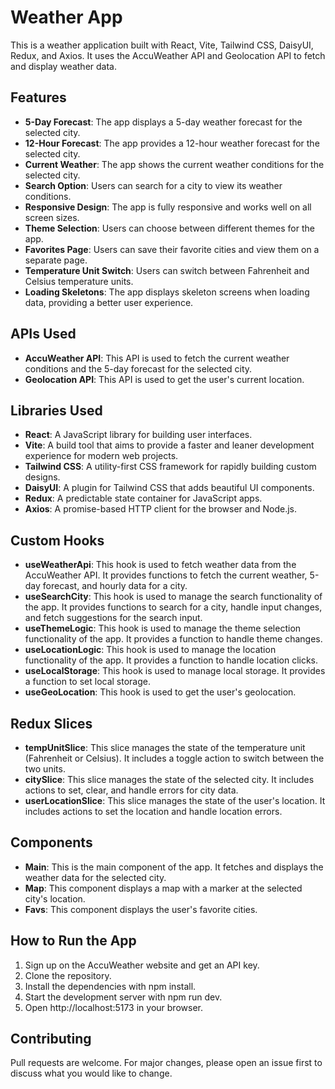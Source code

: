 # Weather App

This is a weather application built with React, Vite, Tailwind CSS, DaisyUI, Redux, and Axios. It uses the AccuWeather API and Geolocation API to fetch and display weather data.

## Features

- **5-Day Forecast**: The app displays a 5-day weather forecast for the selected city.
- **12-Hour Forecast**: The app provides a 12-hour weather forecast for the selected city.
- **Current Weather**: The app shows the current weather conditions for the selected city.
- **Search Option**: Users can search for a city to view its weather conditions.
- **Responsive Design**: The app is fully responsive and works well on all screen sizes.
- **Theme Selection**: Users can choose between different themes for the app.
- **Favorites Page**: Users can save their favorite cities and view them on a separate page.
- **Temperature Unit Switch**: Users can switch between Fahrenheit and Celsius temperature units.
- **Loading Skeletons**: The app displays skeleton screens when loading data, providing a better user experience.

## APIs Used

- **AccuWeather API**: This API is used to fetch the current weather conditions and the 5-day forecast for the selected city.
- **Geolocation API**: This API is used to get the user's current location.

## Libraries Used

- **React**: A JavaScript library for building user interfaces.
- **Vite**: A build tool that aims to provide a faster and leaner development experience for modern web projects.
- **Tailwind CSS**: A utility-first CSS framework for rapidly building custom designs.
- **DaisyUI**: A plugin for Tailwind CSS that adds beautiful UI components.
- **Redux**: A predictable state container for JavaScript apps.
- **Axios**: A promise-based HTTP client for the browser and Node.js.

## Custom Hooks

- **useWeatherApi**: This hook is used to fetch weather data from the AccuWeather API. It provides functions to fetch the current weather, 5-day forecast, and hourly data for a city.
- **useSearchCity**: This hook is used to manage the search functionality of the app. It provides functions to search for a city, handle input changes, and fetch suggestions for the search input.
- **useThemeLogic**: This hook is used to manage the theme selection functionality of the app. It provides a function to handle theme changes.
- **useLocationLogic**: This hook is used to manage the location functionality of the app. It provides a function to handle location clicks.
- **useLocalStorage**: This hook is used to manage local storage. It provides a function to set local storage.
- **useGeoLocation**: This hook is used to get the user's geolocation.

## Redux Slices

- **tempUnitSlice**: This slice manages the state of the temperature unit (Fahrenheit or Celsius). It includes a toggle action to switch between the two units.
- **citySlice**: This slice manages the state of the selected city. It includes actions to set, clear, and handle errors for city data.
- **userLocationSlice**: This slice manages the state of the user's location. It includes actions to set the location and handle location errors.

## Components

- **Main**: This is the main component of the app. It fetches and displays the weather data for the selected city.
- **Map**: This component displays a map with a marker at the selected city's location.
- **Favs**: This component displays the user's favorite cities.

## How to Run the App

1. Sign up on the AccuWeather website and get an API key.
2. Clone the repository.
3. Install the dependencies with npm install.
4. Start the development server with npm run dev.
5. Open http://localhost:5173 in your browser.

## Contributing

Pull requests are welcome. For major changes, please open an issue first to discuss what you would like to change.


